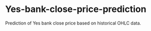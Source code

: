 # Yes-bank-close-price-prediction
Prediction of Yes bank close price based on historical OHLC data.
